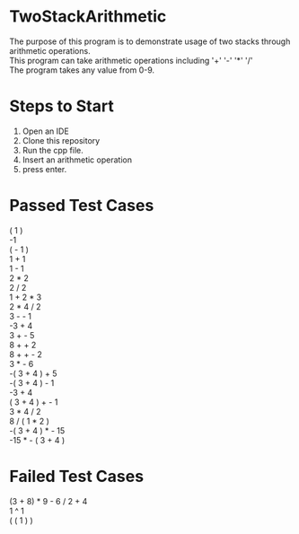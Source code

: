 # TwoStackArithmetic
The purpose of this program is to demonstrate usage of two stacks through arithmetic operations. 
<br/>
This program can take arithmetic operations including '+' '-' '*' '/'
<br/>
The program takes any value from 0-9. 

# Steps to Start 
1. Open an IDE 
2. Clone this repository
3. Run the cpp file. 
4. Insert an arithmetic operation
5. press enter. 


# Passed Test Cases 
( 1 )<br/> 
-1 <br/>
( - 1 )<br/>
1 + 1<br/>
1 - 1<br/>
2 * 2<br/>
2 / 2<br/>
1 + 2 * 3<br/>
2 * 4 / 2<br/>
3 - - 1 <br/>
-3 + 4<br/>
3 + - 5<br/>
8 + + 2 <br/>
8 + + - 2 <br/>
3 * - 6<br/>
-( 3 + 4 ) + 5<br/>
-( 3 + 4 ) - 1<br/>
-3 + 4<br/>
( 3 + 4 ) + - 1<br/>
3 * 4 / 2<br/>
8 / ( 1 * 2 )<br/>
-( 3 + 4 ) * - 15<br/>
-15 * - ( 3 + 4 ) <br/>            

# Failed Test Cases
(3 + 8) * 9 - 6 / 2 + 4 <br/>
1 ^ 1<br/>
( ( 1 ) )<br/>
